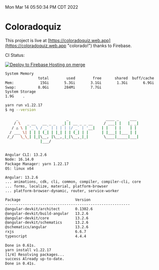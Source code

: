 Mon Mar 14 05:50:34 PM CDT 2022

# Coloradoquiz


This project is live at [https://coloradoquiz.web.app](https://coloradoquiz.web.app "colorado!") thanks to Firebase.

CI Status: 

[![Deploy to Firebase Hosting on merge](https://github.com/teamkushal/coloradoquiz/actions/workflows/firebase-hosting-merge.yml/badge.svg)](https://github.com/teamkushal/coloradoquiz/actions/workflows/firebase-hosting-merge.yml)

```bash
System Memory
               total        used        free      shared  buff/cache   available
Mem:            15Gi       5.3Gi       3.1Gi       1.3Gi       6.9Gi       8.4Gi
Swap:          8.0Gi       284Mi       7.7Gi
System Storage
1.9G	.
```
```bash
yarn run v1.22.17
$ ng --version

     _                      _                 ____ _     ___
    / \   _ __   __ _ _   _| | __ _ _ __     / ___| |   |_ _|
   / △ \ | '_ \ / _` | | | | |/ _` | '__|   | |   | |    | |
  / ___ \| | | | (_| | |_| | | (_| | |      | |___| |___ | |
 /_/   \_\_| |_|\__, |\__,_|_|\__,_|_|       \____|_____|___|
                |___/
    

Angular CLI: 13.2.6
Node: 16.14.0
Package Manager: yarn 1.22.17
OS: linux x64

Angular: 13.2.6
... animations, cdk, cli, common, compiler, compiler-cli, core
... forms, localize, material, platform-browser
... platform-browser-dynamic, router, service-worker

Package                         Version
---------------------------------------------------------
@angular-devkit/architect       0.1302.6
@angular-devkit/build-angular   13.2.6
@angular-devkit/core            13.2.6
@angular-devkit/schematics      13.2.6
@schematics/angular             13.2.6
rxjs                            6.6.7
typescript                      4.4.4
    
Done in 0.61s.
yarn install v1.22.17
[1/4] Resolving packages...
success Already up-to-date.
Done in 0.41s.
```
```bash
